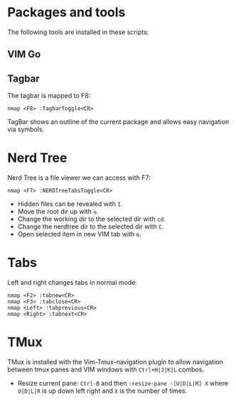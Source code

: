 # Packages and tools

The following tools are installed in these scripts:

## VIM Go

## Tagbar

The tagbar is mapped to F8:

`nmap <F8> :TagbarToggle<CR>`

TagBar shows an outline of the current package and allows easy navigation via symbols.

# Nerd Tree

Nerd Tree is a file viewer we can access with F7:

`nmap <F7> :NERDTreeTabsToggle<CR>`

- Hidden files can be revealed with `I`.
- Move the root dir up with `u`.
- Change the working dir to the selected dir with `cd`.
- Change the nerdtree dir to the selected dir with `C`.
- Open selected item in new VIM tab with `o`.

# Tabs

Left and right changes tabs in normal mode:

```
nmap <F2> :tabnew<CR>
nmap <F3> :tabclose<CR>
nmap <Left> :tabprevious<CR>
nmap <Right> :tabnext<CR>
```

# TMux

TMux is installed with the Vim-Tmux-navigation plugin to allow navigation between tmux panes and VIM windows with `Ctrl+H|J|K|L` combos.

- Resize current pane: `Ctrl-B` and then `:resize-pane -[U|D|L|R] X` where `U|D|L|R` is up down left right and `X` is the number of times.
